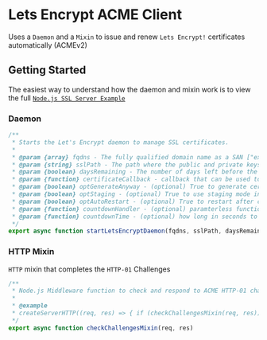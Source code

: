 # Lets Encrypt ACME Client

Uses a `Daemon` and a `Mixin` to issue and renew `Lets Encrypt!` certificates automatically (ACMEv2)

## Getting Started

The easiest way to understand how the daemon and mixin work is to view the full [`Node.js SSL Server Example`](https://github.com/FirstTimeEZ/server-ssl)

### Daemon

```javascript
/**
 * Starts the Let's Encrypt daemon to manage SSL certificates.
 *
 * @param {array} fqdns - The fully qualified domain name as a SAN ["example.com","www.example.com"]
 * @param {string} sslPath - The path where the public and private keys will be stored/loaded from.
 * @param {boolean} daysRemaining - The number of days left before the certificate expires
 * @param {function} certificateCallback - callback that can be used to update the certificates if auto restart is disabled
 * @param {boolean} optGenerateAnyway - (optional) True to generate certificates before the 60 days has passed
 * @param {boolean} optStaging - (optional) True to use staging mode instead of production
 * @param {boolean} optAutoRestart - (optional) True to restart after certificates are generated, You don't need to do this but you might want to
 * @param {function} countdownHandler - (optional) paramterless function that will fire every second during the restart count down
 * @param {function} countdownTime - (optional) how long in seconds to countdown before restarting, default 30 seconds
 */
export async function startLetsEncryptDaemon(fqdns, sslPath, daysRemaining, certificateCallback, optGenerateAnyway, optStaging, optAutoRestart, countdownHandler, countdownTime) 
```

### HTTP Mixin

`HTTP` mixin that completes the `HTTP-01` Challenges

```javascript
/**
 * Node.js Middleware function to check and respond to ACME HTTP-01 challenges inside the HTTP Server.
 *
 * @example
 * createServerHTTP((req, res) => { if (checkChallengesMixin(req, res)) { return; } }).listen(80);
 */
export async function checkChallengesMixin(req, res)
```